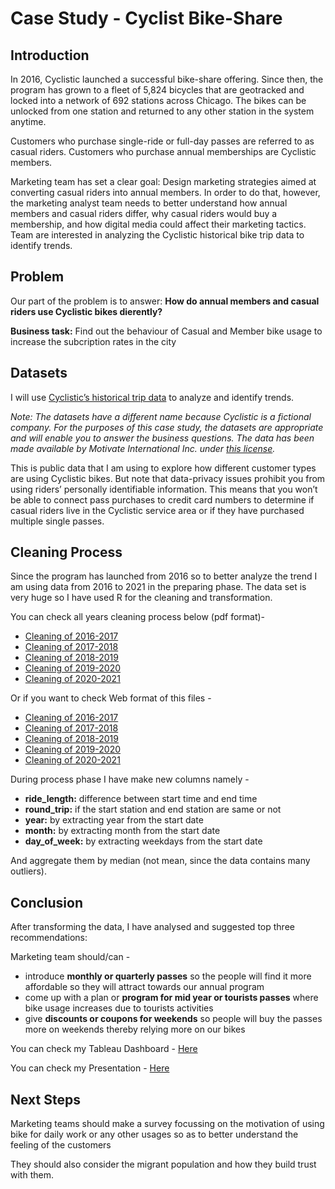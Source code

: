 # Case Study - Cyclist Bike-Share

## Introduction

In 2016, Cyclistic launched a successful bike-share offering. Since then, the program has grown to a fleet of 5,824 bicycles that are geotracked and locked into a network of 692 stations across Chicago. The bikes can be unlocked from one station and returned to any other station in the system anytime.

Customers who purchase single-ride or full-day passes are referred to as casual riders. Customers who purchase annual memberships are Cyclistic members.

Marketing team has set a clear goal: Design marketing strategies aimed at converting casual riders into annual members. In order to do that, however, the marketing analyst team needs to better understand how annual members and casual riders differ, why casual riders would buy a membership, and how digital media could affect their marketing tactics. Team are interested in analyzing the Cyclistic historical bike trip data to identify trends.

## Problem
Our part of the problem is to answer: __How do annual members and casual riders use Cyclistic bikes dierently?__

__Business task:__ Find out the behaviour of Casual and Member bike usage to increase the subcription rates in the city

## Datasets
I will use [Cyclistic’s historical trip data](https://divvy-tripdata.s3.amazonaws.com/index.html) to analyze and identify trends. 

_Note: The datasets have a different name because Cyclistic is a fictional company. For the purposes of this case study, the datasets are appropriate and will enable you to answer the business questions. The data has been made available by Motivate International Inc. under [this license](https://www.divvybikes.com/data-license-agreement)._

This is public data that I am using to explore how different customer types are using Cyclistic bikes. But note that data-privacy issues prohibit you from using riders’ personally identifiable information. This means that you won’t be able to connect pass purchases to credit card numbers to determine if casual riders live in the Cyclistic service area or if they have purchased multiple single passes.

## Cleaning Process

Since the program has launched from 2016 so to better analyze the trend I am using data from 2016 to 2021 in the preparing phase. The data set is very huge so I have used R for the cleaning and transformation.

You can check all years cleaning process below (pdf format)- 
- [Cleaning of 2016-2017](https://github.com/IronStark007/Data-Analyst-Portfolio/blob/master/Case%20Study%20-%20Cyclistic%20Bike%20Share/Data%20Cleaning/Bike_sharing_clean-2016-17.pdf)
- [Cleaning of 2017-2018](https://github.com/IronStark007/Data-Analyst-Portfolio/blob/master/Case%20Study%20-%20Cyclistic%20Bike%20Share/Data%20Cleaning/Bike_sharing_clean-2017-18-.pdf)
- [Cleaning of 2018-2019](https://github.com/IronStark007/Data-Analyst-Portfolio/blob/master/Case%20Study%20-%20Cyclistic%20Bike%20Share/Data%20Cleaning/Bike_sharing_clean-2018-19-.pdf)
- [Cleaning of 2019-2020](https://github.com/IronStark007/Data-Analyst-Portfolio/blob/master/Case%20Study%20-%20Cyclistic%20Bike%20Share/Data%20Cleaning/Bike_sharing_clean-2019-2020.pdf)
- [Cleaning of 2020-2021](https://github.com/IronStark007/Data-Analyst-Portfolio/blob/master/Case%20Study%20-%20Cyclistic%20Bike%20Share/Data%20Cleaning/Bike_sharing_clean-2020-2021-.pdf)

Or if you want to check Web format of this files - 
- [Cleaning of 2016-2017](https://rpubs.com/IronStark007/782214)
- [Cleaning of 2017-2018](https://rpubs.com/IronStark007/782251)
- [Cleaning of 2018-2019](https://rpubs.com/IronStark007/782256)
- [Cleaning of 2019-2020](https://rpubs.com/IronStark007/782261)
- [Cleaning of 2020-2021](https://rpubs.com/IronStark007/782955)

During process phase I have make new columns namely - 
* __ride_length:__ difference between start time and end time 
* __round_trip:__ if the start station and end station are same or not 
* __year:__ by extracting year from the start date
* __month:__ by extracting month from the start date
* __day_of_week:__ by extracting weekdays from the start date

And aggregate them by median (not mean, since the data contains many outliers).

## Conclusion

After transforming the data, I have analysed and suggested top three recommendations:

Marketing team should/can - 
* introduce __monthly or quarterly passes__ so the people will find it more  affordable so they will attract towards our annual program
* come up with a plan or __program for mid year or tourists passes__ where bike usage increases due to tourists activities
* give __discounts or coupons for weekends__ so people will buy the passes more on weekends thereby relying more on our bikes

You can check my Tableau Dashboard - [Here](https://public.tableau.com/app/profile/ansari.mohammed.ali.nasim/viz/CaseStudy-DivvyBike/Dashboard1)


You can check my Presentation - [Here](https://docs.google.com/presentation/d/1lFHJKADEmFr5k7nHMkYPuCs6T6EQmXsY1LFQYwqIldM/edit?usp=sharing)

## Next Steps

Marketing teams should make a survey focussing on the motivation of using bike for daily work or any other usages so as to better understand the feeling of the customers

They should also consider the migrant population and how they build trust with them. 



